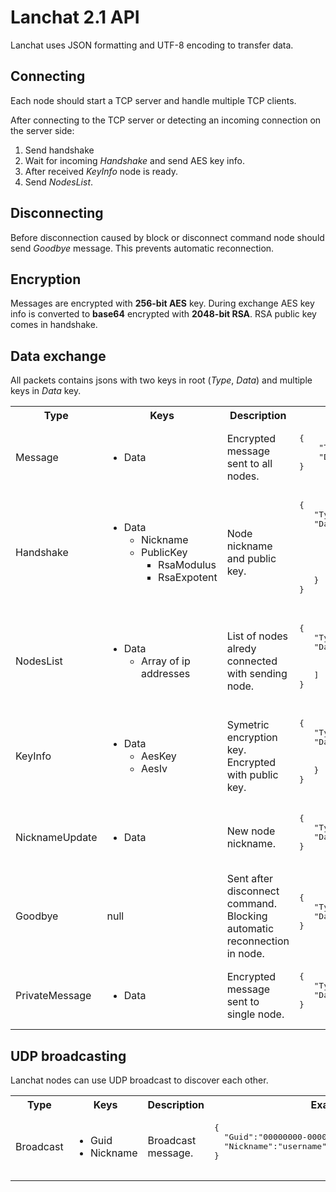 ﻿# Lanchat 2.1 API

Lanchat uses JSON formatting and UTF-8 encoding to transfer data.

## Connecting

Each node should start a TCP server and handle multiple TCP clients.

After connecting to the TCP server or detecting an incoming connection on the server side:
1. Send handshake
2. Wait for incoming *Handshake* and send AES key info.
3. After received *KeyInfo* node is ready.
3. Send *NodesList*.

## Disconnecting

Before disconnection caused by block or disconnect command node should send *Goodbye* message.
This prevents automatic reconnection.

## Encryption

Messages are encrypted with **256-bit AES** key. 
During exchange AES key info is converted to **base64** encrypted with **2048-bit RSA**. 
RSA public key comes in handshake.

## Data exchange

All packets contains jsons with two keys in root (*Type*, *Data*) and multiple keys in *Data* key.

<table>
    <tr>
        <th>
            Type
        </th>
        <th>
            Keys
        </th>
        <th>
            Description
        </th>
        <th>
            Example
        </th>
    </tr>
    <tr>
        <td>
            Message
        </td>
        <td>
            <ul>
                <li>Data</li>
            </ul>
        </td>
        <td>
            Encrypted message sent to all nodes.
        </td>
        <td>
            <pre lang="json">
{
    "Type":"Message",
    "Data":"559iuSOtpMZZLrmmMTXp9w=="
}
            </pre>
        </td>
    </tr>
    <tr>
        <td>
            Handshake
        </td>
        <td>
            <ul>
                <li>
                    Data
                    <ul>
                        <li>Nickname</li>
                        <li>
                            PublicKey
                            <ul>
                                <li>RsaModulus</li>
                                <li>RsaExpotent</li>
                            </ul>
                        </li>
                    </ul>
                </li>
            </ul>
        </td>
        <td>
            Node nickname and public key.
        </td>
        <td>
            <pre lang="json">
{
   "Type":"Handshake",
   "Data":{
      "Nickname":"test",
      "PublicKey":{
         "RsaModulus":"very long string",
         "RsaExponent":"AQAB"
      }
   }
}
            </pre>
        </td>
    </tr>
    <tr>
        <td>
            NodesList
        </td>
        <td>
            <ul>
                <li>
                    Data
                    <ul>
                        <li>Array of ip addresses</li>
                    </ul>
                </li>
            </ul>
        </td>
        <td>
            List of nodes alredy connected with sending node.
        </td>
        <td>
            <pre lang="json">
{
   "Type":"NodesList",
   "Data":[
      "192.168.18.1",
      "192.168.18.1"
   ]
}
            </pre>
        </td>
    </tr>
    <tr>
        <td>
            KeyInfo
        </td>
        <td>
            <ul>
                <li>Data
                    <ul>
                        <li>AesKey</li>
                        <li>AesIv</li>
                    </ul>
                </li>
            </ul>
        </td>
        <td>
            Symetric encryption key. Encrypted with public key.
        </td>
        <td>
            <pre lang="json">
{
   "Type":"KeyInfo",
   "Data":{
      "AesKey":"very long string",
      "AesIv":"very long string"
   }
}
            </pre>
        </td>
    </tr>
    <tr>
        <td>
            NicknameUpdate
        </td>
        <td>
            <ul>
                <li>Data</li>
            </ul>
        </td>
        <td>
            New node nickname.
        </td>
        <td>
            <pre lang="json">
{
   "Type":"NicknameUpdate",
   "Data":"test"
}
            </pre>
        </td>
    </tr>
    <tr>
        <td>
            Goodbye
        </td>
        <td>
            null
        </td>
        <td>
            Sent after disconnect command. Blocking automatic reconnection in node.
        </td>
        <td>
            <pre lang="json">
{
   "Type":"Goodbye",
   "Data":null
}
            </pre>
        </td>
    </tr>
    <tr>
        <td>
            PrivateMessage
        </td>
        <td>
            <ul>
                <li>Data</li>
            </ul>
        </td>
        <td>
            Encrypted message sent to single node.
        </td>
        <td>
            <pre lang="json">
{
   "Type":"PrivateMessage",
   "Data":"scRzgudmk4I30rU9h\u002BNFyQ=="
}
            </pre>
        </td>
    </tr>
</table>

## UDP broadcasting
Lanchat nodes can use UDP broadcast to discover each other.

<table>
    <tr>
        <th>
            Type
        </th>
        <th>
            Keys
        </th>
        <th>
            Description
        </th>
        <th>
            Example
        </th>
    </tr>
    <tr>
        <td>
            Broadcast
        </td>
        <td>
            <ul>
                <li>Guid</li>
                <li>Nickname</li>
            </ul>
        </td>
        <td>
            Broadcast message.
        </td>
        <td>
            <pre lang="json">
{
  "Guid":"00000000-0000-0000-0000-000000000000",
  "Nickname":"username"
}
            </pre>
        </td>
    </tr>
</table>